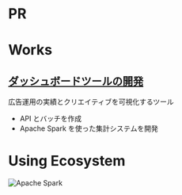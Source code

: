 # PR

# Works

## [ダッシュボードツールの開発](https://cadashboard.jp)

広告運用の実績とクリエイティブを可視化するツール

- API とバッチを作成
- Apache Spark を使った集計システムを開発

# Using Ecosystem

![Apache Spark](/apache-spark.png 'Apache Spark')
